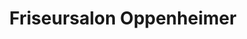 ---
title: "Friseursalon Oppenheimer"
url: /vaterstetten/friseursalon-oppenheimer/
shop: Friseur
---